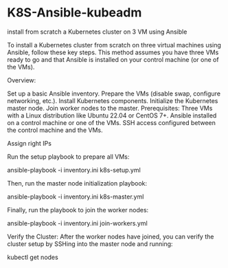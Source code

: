 # K8S-Ansible-kubeadm
install from scratch a Kubernetes cluster on 3 VM using Ansible

To install a Kubernetes cluster from scratch on three virtual machines using Ansible, follow these key steps. This method assumes you have three VMs ready to go and that Ansible is installed on your control machine (or one of the VMs).

Overview:

Set up a basic Ansible inventory.
Prepare the VMs (disable swap, configure networking, etc.).
Install Kubernetes components.
Initialize the Kubernetes master node.
Join worker nodes to the master.
Prerequisites:
Three VMs with a Linux distribution like Ubuntu 22.04 or CentOS 7+.
Ansible installed on a control machine or one of the VMs.
SSH access configured between the control machine and the VMs.


Assign right IPs

Run the setup playbook to prepare all VMs:

ansible-playbook -i inventory.ini k8s-setup.yml

Then, run the master node initialization playbook:

ansible-playbook -i inventory.ini k8s-master.yml

Finally, run the playbook to join the worker nodes:

ansible-playbook -i inventory.ini join-workers.yml

Verify the Cluster:
After the worker nodes have joined, you can verify the cluster setup by SSHing into the master node and running:

kubectl get nodes


















